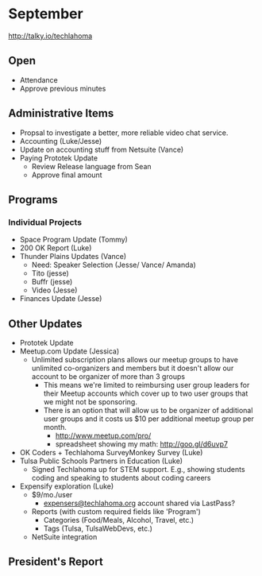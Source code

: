 # September
http://talky.io/techlahoma

## Open
* Attendance
* Approve previous minutes

## Administrative Items
* Propsal to investigate a better, more reliable video chat service.
* Accounting (Luke/Jesse)
* Update on accounting stuff from Netsuite (Vance)
* Paying Prototek Update
   - Review Release language from Sean
   - Approve final amount

## Programs

### Individual Projects
* Space Program Update (Tommy)
* 200 OK Report (Luke)
* Thunder Plains Updates (Vance)
  - Need: Speaker Selection (Jesse/ Vance/ Amanda)
  - Tito (jesse)
  - Buffr (jesse)
  - Video (Jesse)
* Finances Update (Jesse)

## Other Updates
* Prototek Update
* Meetup.com Update (Jessica)
  - Unlimited subscription plans allows our meetup groups to have unlimited co-organizers and members but it doesn't allow our account to be organizer of more than 3 groups
    - This means we're limited to reimbursing user group leaders for their Meetup accounts which cover up to two user groups that we might not be sponsoring.
    - There is an option that will allow us to be organizer of additional user groups and it costs us $10 per additional meetup group per month.
      - http://www.meetup.com/pro/
      - spreadsheet showing my math: http://goo.gl/d6uvp7
* OK Coders + Techlahoma SurveyMonkey Survey (Luke)
* Tulsa Public Schools Partners in Education (Luke)
   - Signed Techlahoma up for STEM support. E.g., showing students coding and speaking to students about coding careers
* Expensify exploration (Luke)
   - $9/mo./user
     - expensers@techlahoma.org account shared via LastPass?
   - Reports (with custom required fields like 'Program')
     - Categories (Food/Meals, Alcohol, Travel, etc.)
     - Tags (Tulsa, TulsaWebDevs, etc.)
   - NetSuite integration

## President's Report 
